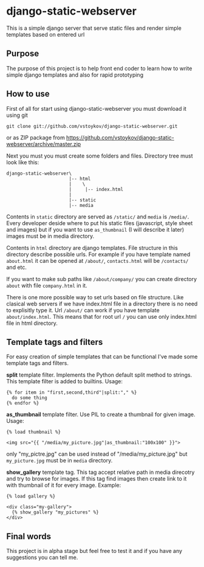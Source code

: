 django-static-webserver
=======================

This is a simple django server that serve static files and render simple templates based on entered url


Purpose
-------

The purpose of this project is to help front end coder to learn how to write simple django templates and also for rapid prototyping


How to use
--------------

First of all for start using django-static-webserver you must download it using git

    git clone git://github.com/vstoykov/django-static-webserver.git


or as ZIP package from https://github.com/vstoykov/django-static-webserver/archive/master.zip

Next you must you must create some folders and files. Directory tree must look like this:

    django-static-webserver\
                           |-- html
                           |    \
                           |     |-- index.html
                           |
                           |-- static
                           |-- media


Contents in `static` directory are served as `/static/` and `media` is `/media/`. Every developer deside where to put his static files (javascript, style sheet and images) but if you want to use `as_thumbnail` (I will describe it later) images must be in media directory.

Contents in `html` directory are django templates. File structure in this directory describe possible urls. For example if you have template named `about.html` it can be opened at `/about/`, `contacts.html` will be `/contacts/` and etc.

If you want to make sub paths like `/about/company/` you can create directory `about` with file `company.html` in it. 

There is one more possible way to set urls based on file structure. Like clasical web servers if we have index.html file in a directory there is no need to explisitly type it. Url `/about/` can work if you have template `about/index.html`. This means that for root url `/` you can use only index.html file in html directory.

Template tags and filters
-------------------------

For easy creation of simple templates that can be functional I've made some template tags and filters.

**split** template filter. Implements the Python default split method to strings. This template filter is added to builtins. Usage:
  
    {% for item in "first,second,third"|split:"," %}
      do some thing
    {% endfor %}


**as_thumbnail** template filter. Use PIL to create a thumbnail for given image. Usage:

    {% load thumbnail %}
  
    <img src="{{ "/media/my_picture.jpg"|as_thumbnail:"100x100" }}">


only "my_pictre.jpg" can be used instead of "/media/my_picture.jpg" but `my_picture.jpg` must be in `media` directory.


**show_gallery** template tag. This tag accept relative path in media direcotry and try to browse for images. If this tag find images then create link to it with thumbnail of it for every image. Example:

    {% load gallery %}

    <div class="my-gallery">
      {% show_gallery "my_pictures" %}
    </div>


Final words
-----------

This project is in alpha stage but feel free to test it and if you have any suggestions you can tell me.
